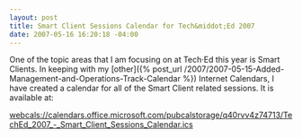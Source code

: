 ```yaml
---
layout: post
title: Smart Client Sessions Calendar for Tech&middot;Ed 2007
date: 2007-05-16 16:20:18 -04:00
---
```


One of the topic areas that I am focusing on at Tech·Ed this year is Smart Clients. In keeping with my [other]({% post_url /2007/2007-05-15-Added-Management-and-Operations-Track-Calendar %}) Internet Calendars, I have created a calendar for all of the Smart Client related sessions. It is available at:

[webcals://calendars.office.microsoft.com/pubcalstorage/q40rvv4z74713/TechEd_2007_-_Smart_Client_Sessions_Calendar.ics](webcals://calendars.office.microsoft.com/pubcalstorage/q40rvv4z74713/TechEd_2007_-_Smart_Client_Sessions_Calendar.ics "webcals://calendars.office.microsoft.com/pubcalstorage/q40rvv4z74713/TechEd_2007_-_Smart_Client_Sessions_Calendar.ics")
